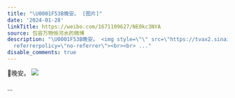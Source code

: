 ```yaml
---
title: "\U0001F53B晚安。 [图片]"
date: '2024-01-28'
linkTitle: https://weibo.com/1671109627/NE0kc3NYA
source: 包容万物恒河水的微博
description: "\U0001F53B晚安。 <img style=\"\" src=\"https://tvax2.sinaimg.cn/large/639b1bfbly1hm9wetjwljj20gc0dt77w.jpg\"
  referrerpolicy=\"no-referrer\"><br><br> ..."
disable_comments: true
---
```

🔻晚安。 <img style="" src="https://tvax2.sinaimg.cn/large/639b1bfbly1hm9wetjwljj20gc0dt77w.jpg" referrerpolicy="no-referrer"><br><br> ...